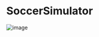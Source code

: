 # SoccerSimulator

![image](https://user-images.githubusercontent.com/74798785/235918212-cc3bf783-8f39-42a3-b0ed-921a3e02712d.png)
